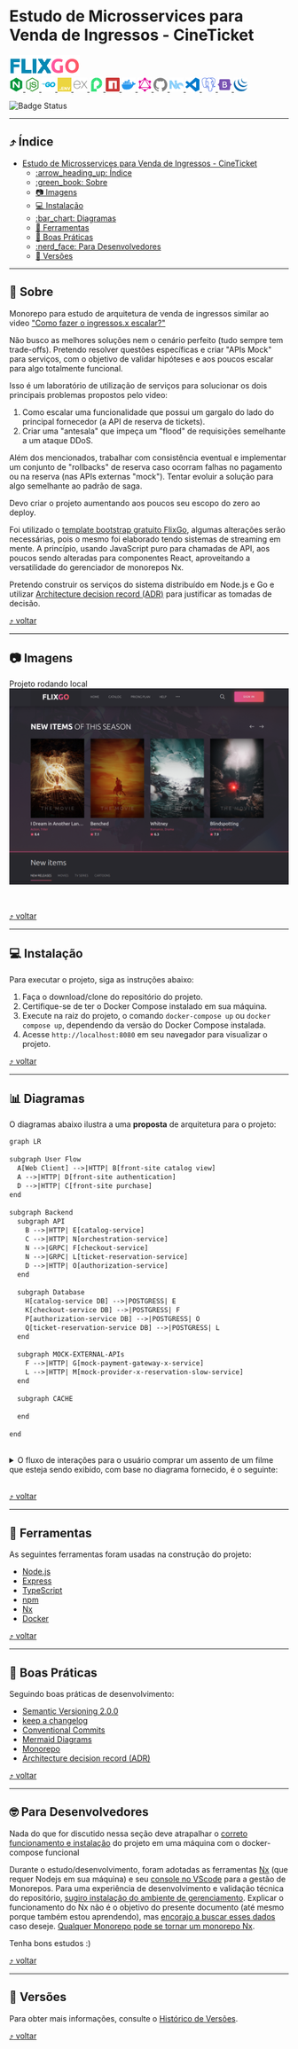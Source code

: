 
# Estudo de Microsservices para Venda de Ingressos - CineTicket
[<img src="./docs/images/logo.png"> <br/> <img src="./docs/images/icons/nginx.svg" width="25px" height="25px" title="nginx" alt="nginx"> <img src="./docs/images/icons/nodedotjs.svg" width="25px" height="25px" title="Node.js" alt="Node.js"> <img src="./docs/images/icons/go.svg" width="25px" height="25px" title="go" alt="go"> <img src="./docs/images/icons/dotenv.svg" width="25px" height="25px" title="Dotenv" alt="Dotenv"> <img src="./docs/images/icons/express.svg" width="25px" height="25px" title="Express" alt="Express"> <img src="./docs/images/icons/passport.svg" width="25px" height="25px" title="Passport.js" alt="Passport.js"> <img src="./docs/images/icons/npm.svg" width="25px" height="25px" alt="npm" title="npm"> <img src="./docs/images/icons/docker.svg" width="25px" height="25px" alt="Docker" title="Docker"> <img src="./docs/images/icons/graphql.svg" width="25px" height="25px" alt="graphql" title="graphql"> <img src="./docs/images/icons/github.svg" width="25px" height="25px" alt="GitHub" title="GitHub"> <img src="./docs/images/icons/nx.svg" width="25px" height="25px" alt="NX" title="NX"> <img src="./docs/images/icons/visualstudiocode.svg" width="25px" height="25px" alt="vscode" title="vscode"> <img src="./docs/images/icons/postgresql.svg" width="25px" height="25px" alt="postgresql" title="postgresql"> <img src="./docs/images/icons/bootstrap.svg" width="25px" height="25px" alt="bootstrap" title="bootstrap"> <img src="./docs/images/icons/jquery.svg" width="25px" height="25px" alt="jquery" title="jquery">](#projeto-de-estudo-nodejs-e-typescript) <!-- icons by https://simpleicons.org/?q=types -->

![Badge Status](https://img.shields.io/badge/STATUS-EM_DESENVOLVIMENTO-green)


---

<a id="indice"></a>
## :arrow_heading_up: Índice
<!--ts-->

- [Estudo de Microsservices para Venda de Ingressos - CineTicket](#estudo-de-microsservices-para-venda-de-ingressos---cineticket)
  - [:arrow\_heading\_up: Índice](#arrow_heading_up-índice)
  - [:green\_book: Sobre](#green_book-sobre)
  - [:camera: Imagens](#camera-imagens)
  - [:computer: Instalação](#computer-instalação)
  - [:bar\_chart: Diagramas](#bar_chart-diagramas)
  - [:hammer: Ferramentas](#hammer-ferramentas)
  - [:clap: Boas Práticas](#clap-boas-práticas)
  - [:nerd\_face: Para Desenvolvedores](#nerd_face-para-desenvolvedores)
  - [:1234: Versões](#1234-versões)

<!--te-->
---
<a id="sobre"></a>
## :green_book: Sobre

Monorepo para estudo de arquitetura de venda de ingressos similar ao video ["Como fazer o ingressos.x escalar?"](https://www.youtube.com/watch?v=0TMr8rsmU-k)

Não busco as melhores soluções nem o cenário perfeito (tudo sempre tem trade-offs). Pretendo resolver questões específicas e criar "APIs Mock" para serviços, com o objetivo de validar hipóteses e aos poucos escalar para algo totalmente funcional.

Isso é um laboratório de utilização de serviços para solucionar os dois principais problemas propostos pelo video:
1. Como escalar uma funcionalidade que possui um gargalo do lado do principal fornecedor (a API de reserva de tickets).
2. Criar uma "antesala" que impeça um "flood" de requisições semelhante a um ataque DDoS.

Além dos mencionados, trabalhar com consistência eventual e implementar um conjunto de "rollbacks" de reserva caso ocorram falhas no pagamento ou na reserva (nas APIs externas "mock"). Tentar evoluir a solução para algo semelhante ao padrão de saga.

Devo criar o projeto aumentando aos poucos seu escopo do zero ao deploy.

Foi utilizado o [template bootstrap gratuito FlixGo](https://www.templateshub.net/template/FlixGo-Online-Movies-Template), algumas alterações serão necessárias, pois o mesmo foi elaborado tendo sistemas de streaming em mente. A princípio, usando JavaScript puro para chamadas de API, aos poucos sendo alteradas para componentes React, aproveitando a versatilidade do gerenciador de monorepos Nx.

Pretendo construir os serviços do sistema distribuído em Node.js e Go e utilizar [Architecture decision record (ADR)](https://github.com/joelparkerhenderson/architecture-decision-record) para justificar as tomadas de decisão.

[:arrow_heading_up: voltar](#indice)

---

<a id="imagens"></a>
## :camera: Imagens
Projeto rodando local
<img src="./docs/images/project.png" alt="Projeto rodando local" title="Projeto rodando local"> 

<br>

[:arrow_heading_up: voltar](#indice)

---

<a id="instalacao"></a>
## :computer: Instalação

Para executar o projeto, siga as instruções abaixo:

1. Faça o download/clone do repositório do projeto.
2. Certifique-se de ter o Docker Compose instalado em sua máquina.
3. Execute na raiz do projeto, o comando `docker-compose up` ou `docker compose up`, dependendo da versão do Docker Compose instalada.
4. Acesse `http://localhost:8080` em seu navegador para visualizar o projeto.

[:arrow_heading_up: voltar](#indice)

---

<a id="diagrama"></a>
## :bar_chart: Diagramas

O diagramas abaixo ilustra a uma **proposta** de arquitetura para o projeto:

```mermaid
graph LR

subgraph User Flow
  A[Web Client] -->|HTTP| B[front-site catalog view]
  A -->|HTTP| D[front-site authentication]
  D -->|HTTP| C[front-site purchase]
end

subgraph Backend
  subgraph API
    B -->|HTTP| E[catalog-service]
    C -->|HTTP| N[orchestration-service]
    N -->|GRPC| F[checkout-service]
    N -->|GRPC| L[ticket-reservation-service]
    D -->|HTTP| O[authorization-service]
  end
  
  subgraph Database
    H[catalog-service DB] -->|POSTGRESS| E
    K[checkout-service DB] -->|POSTGRESS| F
    P[authorization-service DB] -->|POSTGRESS| O
    Q[ticket-reservation-service DB] -->|POSTGRESS| L
  end

  subgraph MOCK-EXTERNAL-APIs
    F -->|HTTP| G[mock-payment-gateway-x-service]
    L -->|HTTP| M[mock-provider-x-reservation-slow-service]
  end

  subgraph CACHE
    
  end

end

``` 

<br>
<details>
<summary>O fluxo de interações para o usuário comprar um assento de um filme que esteja sendo exibido, com base no diagrama fornecido, é o seguinte:</summary>
<br/>
<ol>
  <li>
    Acesso à visualização do cine-ticket-front-site: O usuário pode acessar a interface de visualização do cine-ticket-front-site (representado pela seta "Cliente Web" -> "cine-ticket-front-site visualizacao").
  </li>
  <li>
    Autenticação no cine-ticket-front-site: O usuário pode realizar o processo de autenticação no cine-ticket-front-site (representado pela seta "Cliente Web" -> "cine-ticket-front-site autenticacao" -> "cine-ticket-user-auth-api").
  </li>
  <li>
    Compra no cine-ticket-front-site: Após a autenticação, o usuário pode prosseguir com a compra no cine-ticket-front-site (representado pela seta "Cliente Web" -> "cine-ticket-front-site compra" -> "cine-ticket-orchestration-api" -> "cine-ticket-checkout-api" -> "mock-gateway-pagamento-api" e "cine-ticket-confirma-reserva" -> "mock-parceiro-reserva-lento-api").
  </li>
</ol>
<br>
  Dessa forma, o fluxo completo de interações envolve o cliente web interagindo com as APIs de exibição, autenticação. As APIs de checkout e reserva devem ser orquestradas por uma outra API ainda a definir, responsável pelo processo de roolback em caso de falhas.
</details>
<br/>

[:arrow_heading_up: voltar](#indice)

---

<a id="ferramentas"></a>
## :hammer: Ferramentas
As seguintes ferramentas foram usadas na construção do projeto:

- [Node.js](https://nodejs.org/en/)
- [Express](https://expressjs.com/en/)
- [TypeScript](https://www.typescriptlang.org/)
- [npm](https://www.npmjs.com/)
- [Nx](https://nx.dev/)
- [Docker](https://www.docker.com/)

[:arrow_heading_up: voltar](#indice)

---

<a id="boas-praticas"></a>
## :clap: Boas Práticas
Seguindo boas práticas de desenvolvimento:
- [Semantic Versioning 2.0.0](https://semver.org/spec/v2.0.0.html)
- [keep a changelog](https://keepachangelog.com/en/1.0.0/)
- [Conventional Commits](https://www.conventionalcommits.org/en/v1.0.0/)
- [Mermaid Diagrams](https://mermaid.js.org)
- [Monorepo](https://monorepo.tools/)
- [Architecture decision record (ADR)](https://github.com/joelparkerhenderson/architecture-decision-record)

[:arrow_heading_up: voltar](#indice)

---
<a id="desenvolvedores"></a>
## :nerd_face: Para Desenvolvedores
Nada do que for discutido nessa seção deve atrapalhar o [correto funcionamento e instalação](#computer-instalação) do projeto em uma máquina com o docker-compose funcional

Durante o estudo/desenvolvimento, foram adotadas as ferramentas [Nx](https://nx.dev/) (que requer Nodejs em sua máquina) e seu [console no VScode](https://marketplace.visualstudio.com/items?itemName=nrwl.angular-console) para a gestão de Monorepos. Para uma experiência de desenvolvimento e validação técnica do repositório, [sugiro instalação do ambiente de gerenciamento](https://docs.npmjs.com/downloading-and-installing-node-js-and-npm). Explicar o funcionamento do Nx não é o objetivo do presente documento (até mesmo porque também estou aprendendo), mas [encorajo a buscar esses dados](https://nx.dev/getting-started/intro) caso deseje. [Qualquer Monorepo pode se tornar um monorepo Nx](https://blog.nrwl.io/adding-nx-to-an-existing-monorepo-by-running-one-command-426fa519d943).

Tenha bons estudos :)
<!-- `npx nx dep-graph` é MARAVILHOSO -->
[:arrow_heading_up: voltar](#indice)

---

<a id="versionamento"></a>
## :1234: Versões
Para obter mais informações, consulte o [Histórico de Versões](./CHANGELOG.md).

[:arrow_heading_up: voltar](#indice)

